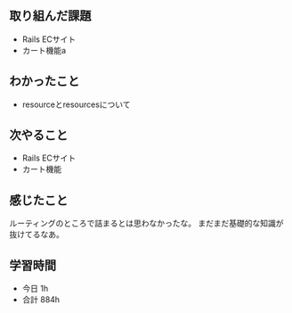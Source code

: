 ## 取り組んだ課題
- Rails ECサイト
- カート機能a

## わかったこと
- resourceとresourcesについて

## 次やること
- Rails ECサイト
- カート機能

## 感じたこと
ルーティングのところで詰まるとは思わなかったな。
まだまだ基礎的な知識が抜けてるなあ。

## 学習時間
- 今日 1h
- 合計 884h
